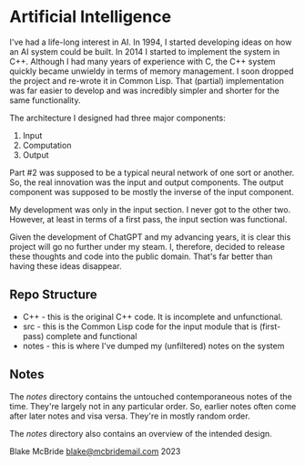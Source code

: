 
# Artificial Intelligence

I've had a life-long interest in AI. In 1994, I started developing
ideas on how an AI system could be built. In 2014 I started to
implement the system in C++. Although I had many years of experience
with C, the C++ system quickly became unwieldy in terms of memory
management. I soon dropped the project and re-wrote it in Common
Lisp. That (partial) implementation was far easier to develop and was
incredibly simpler and shorter for the same functionality.

The architecture I designed had three major components:

1. Input
2. Computation
3. Output

Part #2 was supposed to be a typical neural network of one sort or
another. So, the real innovation was the input and output
components. The output component was supposed to be mostly the inverse
of the input component.

My development was only in the input section. I never got to the other
two. However, at least in terms of a first pass, the input section was
functional.

Given the development of ChatGPT and my advancing years, it is clear
this project will go no further under my steam. I, therefore, decided
to release these thoughts and code into the public domain. That's far
better than having these ideas disappear.

## Repo Structure

* C++ - this is the original C++ code.  It is incomplete and unfunctional.
* src - this is the Common Lisp code for the input module that is (first-pass) complete and functional
* notes - this is where I've dumped my (unfiltered) notes on the system

## Notes

The *notes* directory contains the untouched contemporaneous notes of the time.  They're
largely not in any particular order.  So, earlier notes often come
after later notes and visa versa.  They're in mostly random order.

The *notes* directory also contains an overview of the intended design.


Blake McBride
blake@mcbridemail.com
2023

